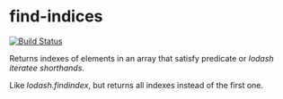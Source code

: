# find-indices

[![Build Status](https://travis-ci.com/safer-bwd/find-indices.svg?branch=master)](https://travis-ci.com/safer-bwd/find-indices)

Returns indexes of elements in an array that satisfy predicate or _lodash iteratee shorthands_.

Like _lodash.findindex_, but returns all indexes instead of the first one.
